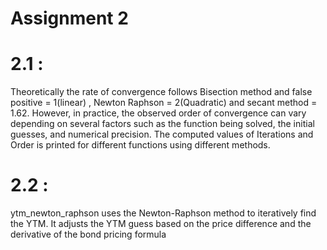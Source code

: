 # Assignment 2
# 2.1 : 
Theoretically the rate of convergence follows Bisection method and false positive = 1(linear) , Newton Raphson = 2(Quadratic) and secant method = 1.62. However, in practice, the observed order of convergence can vary depending on several factors such as the function being solved, the initial guesses, and numerical precision. The computed values of Iterations and Order is printed for different functions using different methods.
# 2.2 : 
ytm_newton_raphson uses the Newton-Raphson method to iteratively find the YTM. It adjusts the YTM guess based on the price difference and the derivative of the bond pricing formula
